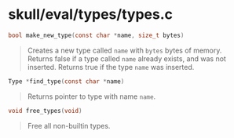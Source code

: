 # skull/eval/types/types.c

```c
bool make_new_type(const char *name, size_t bytes)
```

> Creates a new type called `name` with `bytes` bytes of memory.
> \
> Returns false if a type called `name` already exists, and was not inserted.
> Returns true if the type `name` was inserted.

```c
Type *find_type(const char *name)
```

> Returns pointer to type with name `name`.

```c
void free_types(void)
```

> Free all non-builtin types.

